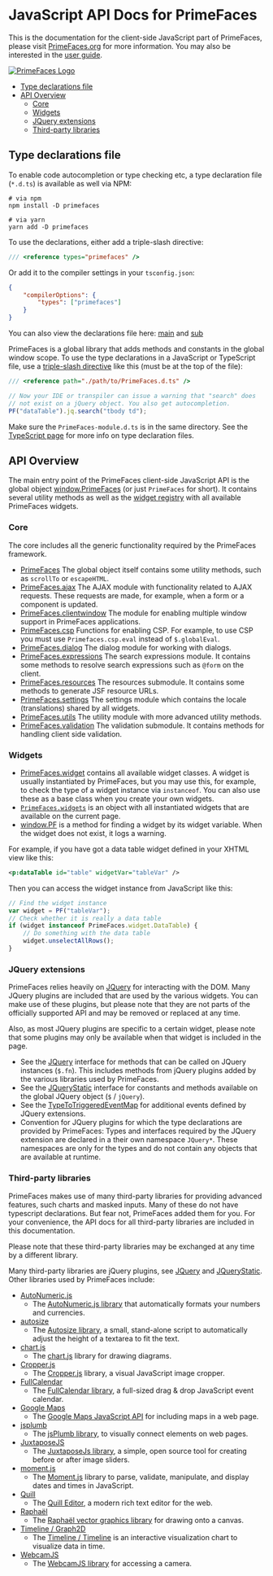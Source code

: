 # JavaScript API Docs for PrimeFaces

This is the documentation for the client-side JavaScript part of PrimeFaces, please visit
[PrimeFaces.org](https://www.primefaces.org) for more information. You may also  be interested in the
[user guide](https://primefaces.github.io/primefaces/).

[![PrimeFaces Logo](https://www.primefaces.org/wp-content/uploads/2016/10/prime_logo_new.png)](https://www.primefaces.org/showcase)

* [Type declarations file](#type-declarations-file)
* [API Overview](#api-overview)
    - [Core](#core)
    - [Widgets](#widgets)
    - [JQuery extensions](#jquery-extensions)
    - [Third-party libraries](#third-party-libraries)

## Type declarations file

To enable code autocompletion or type checking etc, a type declaration file
(`*.d.ts`) is available as well via NPM:

```
# via npm
npm install -D primefaces

# via yarn
yarn add -D primefaces
```

To use the declarations, either add a triple-slash directive:

```typescript
/// <reference types="primefaces" />
```

Or add it to the compiler settings in your `tsconfig.json`:

```json
{
    "compilerOptions": {
        "types": ["primefaces"]
    }
}
```

You can also view the declarations file here: [main](../PrimeFaces.d.ts) and [sub](../PrimeFaces-module.d.ts)

PrimeFaces is a global library that adds methods and constants in the global window scope. To use the type declarations
in a JavaScript or TypeScript file, use a
[triple-slash directive](https://www.typescriptlang.org/docs/handbook/triple-slash-directives.html#-reference-path-)
like this (must be at the top of the file):

```javascript
/// <reference path="./path/to/PrimeFaces.d.ts" />

// Now your IDE or transpiler can issue a warning that "search" does
// not exist on a jQuery object. You also get autocompletion.
PF("dataTable").jq.search("tbody td");
```

Make sure the `PrimeFaces-module.d.ts` is in the same directory. See the
[TypeScript page](https://www.typescriptlang.org/docs/handbook/declaration-files/introduction.html) for more info on
type declaration files.

## API Overview

The main entry point of the PrimeFaces client-side JavaScript API is the global object
[window.PrimeFaces](./modules/src_PrimeFaces.PrimeFaces.html) (or just `PrimeFaces` for short). It contains several
utility methods as well as the [widget registry](./modules/src_PrimeFaces.PrimeFaces.widget.html) with all available
PrimeFaces widgets.

### Core

The core includes all the generic functionality required by the PrimeFaces framework.

* [PrimeFaces](./modules/src_PrimeFaces.PrimeFaces.html) The global object itself contains some utility methods, such as `scrollTo` or
`escapeHTML`.
* [PrimeFaces.ajax](./modules/src_PrimeFaces.PrimeFaces.ajax.html) The AJAX module with functionality related to AJAX requests. These
requests are made, for example, when a form or a component is updated.
* [PrimeFaces.clientwindow](./modules/src_PrimeFaces.PrimeFaces.clientwindow.html) The module for enabling multiple window support in
  PrimeFaces applications.
* [PrimeFaces.csp](./modules/src_PrimeFaces.PrimeFaces.csp.html) Functions for enabling CSP. For example, to use CSP
you must use `Primefaces.csp.eval` instead of `$.globalEval`.
* [PrimeFaces.dialog](./modules/src_PrimeFaces.PrimeFaces.dialog.html) The dialog module for working with dialogs.
* [PrimeFaces.expressions](./modules/src_PrimeFaces.PrimeFaces.expressions.html) The search expressions module. It contains some
methods to resolve search expressions such as `@form` on the client.
* [PrimeFaces.resources](./modules/src_PrimeFaces.PrimeFaces.resources.html) The resources submodule. It contains some methods to
generate JSF resource URLs.
* [PrimeFaces.settings](./modules/src_PrimeFaces.PrimeFaces.settings.html) The settings module which contains the locale
(translations) shared by all widgets.
* [PrimeFaces.utils](./modules/src_PrimeFaces.PrimeFaces.utils.html) The utility module with more advanced utility methods.
* [PrimeFaces.validation](./modules/src_PrimeFaces.PrimeFaces.validation.html) The validation submodule. It contains methods for 
handling client side validation.

### Widgets

* [PrimeFaces.widget](./modules/src_PrimeFaces.PrimeFaces.widget.html) contains all available widget classes. A widget is
usually instantiated by PrimeFaces, but you may use this, for example, to check the type of a widget instance via
`instanceof`. You can also use these as a base class when you create your own widgets.
* [`PrimeFaces.widgets`](./modules/src_PrimeFaces.PrimeFaces.html#widgets) is an object with all instantiated widgets that
are available on the current page.
* [window.PF](./modules/src_PrimeFaces.html#pf) is a method for finding a widget by its widget variable. When the widget
does not exist, it logs a warning.

For example, if you have got a data table widget defined in your XHTML view like this:

```xml
<p:dataTable id="table" widgetVar="tableVar" />
```

Then you can access the widget instance from JavaScript like this:

```javascript
// Find the widget instance
var widget = PF("tableVar");
// Check whether it is really a data table
if (widget instanceof PrimeFaces.widget.DataTable) {
    // Do something with the data table
    widget.unselectAllRows();
}
```

### JQuery extensions

PrimeFaces relies heavily on [JQuery](https://jquery.com/) for interacting with the DOM. Many JQuery plugins are
included that are used by the various widgets. You can make use of these plugins, but please note that they are not
parts of the officially supported API and may be removed or replaced at any time.

Also, as most JQuery plugins are specific to a certain widget, please note that some plugins may only be available when
that widget is included in the page.

* See the [JQuery](./interfaces/src_PrimeFaces.JQuery-1.html) interface for methods that can be called on JQuery instances
(`$.fn`). This includes methods from jQuery plugins added by the various libraries used by PrimeFaces.
* See the [JQueryStatic](./interfaces/src_PrimeFaces.JQueryStatic.html) interface for constants and methods available on the
global JQuery object (`$` / `jQuery`).
* See the [TypeToTriggeredEventMap](./interfaces/src_PrimeFaces.JQuery.TypeToTriggeredEventMap.html) for additional events
defined by JQuery extensions.
* Convention for JQuery plugins for which the type declarations are provided by PrimeFaces: Types and interfaces
  required by the JQuery extension are declared in a their own namespace `JQuery*`. These namespaces are only for the
  types and do not contain any objects that are available at runtime. 

### Third-party libraries

PrimeFaces makes use of many third-party libraries for providing advanced features, such charts and masked inputs. Many
of these do not have typescript declarations. But fear not, PrimeFaces added them for you. For your convenience, the
API docs for all third-party libraries are included in this documentation.

Please note that these third-party libraries may be exchanged at any time by a different library.

Many third-party libraries are jQuery plugins, see [JQuery](./interfaces/src_PrimeFaces.JQuery-1.html) and
[JQueryStatic](./interfaces/src_PrimeFaces.JQueryStatic.html). Other libraries used by PrimeFaces include:

* [AutoNumeric.js](./classes/node_modules_autonumeric.export_-1.html)
    * The [AutoNumeric.js library](http://autonumeric.org/) that automatically formats your numbers and currencies.
* [autosize](./modules/src_PrimeFaces.html#autosize-1)
    * The [Autosize library](https://github.com/jackmoore/autosize), a small, stand-alone script to automatically adjust
      the height of a textarea to fit the text. 
* [chart.js](./classes/node_modules__types_chart_js.export_-1.html)
    * The [chart.js](https://www.chartjs.org/) library for drawing diagrams.
* [Cropper.js](./classes/node_modules_cropperjs_types.Cropper-1.html)
    * The [Cropper.js](https://fengyuanchen.github.io/cropperjs/) library, a visual JavaScript image cropper.
* [FullCalendar](./classes/node_modules__fullcalendar_core_main.Calendar.html)
    * The [FullCalendar library](https://fullcalendar.io/), a full-sized drag & drop JavaScript event calendar.
* [Google Maps](./modules/node_modules__types_google_maps.google.maps.html)
    * The [Google Maps JavaScript API](https://developers.google.com/maps/documentation/javascript/tutorial) for
      including maps in a web page.
* [jsplumb](./modules/node_modules_jsplumb.export_.html)
    * The [jsPlumb library](https://github.com/jsplumb/jsplumb), to visually connect elements on web pages.
* [JuxtaposeJS](./modules/src_PrimeFaces.juxtapose.html)
    * The [JuxtaposeJs library](https://juxtapose.knightlab.com/), a simple, open source tool for creating before or
      after image sliders.
* [moment.js](./modules/node_modules_moment_ts3_1_typings_moment.html)
    * The [Moment.js](https://momentjs.com/) library to parse, validate, manipulate, and display dates and times in
      JavaScript.
* [Quill](./modules/node_modules__types_quill.html)
    * The [Quill Editor](https://quilljs.com/), a modern rich text editor for the web.
* [Raphaël](./interfaces/node_modules__types_raphael.RaphaelStatic.html)
    * The [Raphaël vector graphics library](https://dmitrybaranovskiy.github.io/raphael/) for drawing onto a canvas.
* [Timeline / Graph2D](./modules/node_modules_vis_timeline_declarations.html)
    * The [Timeline / Timeline](https://github.com/visjs/vis-timeline) is an interactive visualization chart to visualize
    data in time.
* [WebcamJS](./modules/src_PrimeFaces.Webcam.html)
    * The [WebcamJS library](https://github.com/jhuckaby/webcamjs) for accessing a camera.
